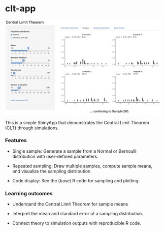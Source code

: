 # clt-app

![Screenshot of the app](interface.png)

This is a simple ShinyApp that demonstrates the Central Limit Theorem (CLT) through simulations.

### Features

+ Single sample: Generate a sample from a Normal or Bernoulli distribution with user-defined parameters.

+ Repeated sampling: Draw multiple samples, compute sample means, and visualize the sampling distribution.

+ Code display: See the (base) R code for sampling and plotting.

### Learning outcomes

+ Understand the Central Limit Theorem for sample means

+ Interpret the mean and standard error of a sampling distribution.

+ Connect theory to simulation outputs with reproducible R code.


